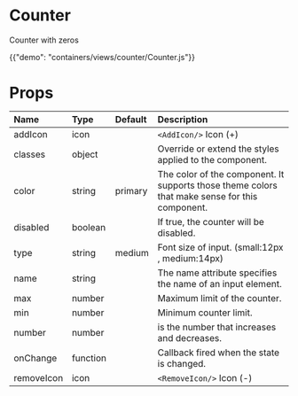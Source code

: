 
# Counter

<p class="description">Counter with zeros</p>

{{"demo": "containers/views/counter/Counter.js"}}

<h1>Props</hi>

| Name                    |      Type      |  Default | Description                                                  |
|:------------------------|:---------------|:---------|:-------------------------------------------------------------| 
| addIcon                 |    icon        |          | ```<AddIcon/>``` Icon (+)                                    |
| classes                 |    object      |          | Override or extend the styles applied to the component.      |
| color                   |    string      |  primary | The color of the component. It supports those theme colors that make sense for this component.      |
| disabled                | boolean           |          | If true, the counter will be disabled.                       |
| type                    |    string      | medium   | Font size of input. (small:12px , medium:14px)               |
| name                    |    string      |          | The name attribute specifies the name of an input element.   |
| max                     |    number      |          | Maximum limit of the counter.                                |
| min                     |    number      |          | Minimum counter limit.                                       |
| number                  |   number       |          | is the number that increases and decreases.                  |      
| onChange                |    function    |          | Callback fired when the state is changed.                    |
| removeIcon              |   icon         |          | ```<RemoveIcon/>``` Icon (-)                                 |
 

